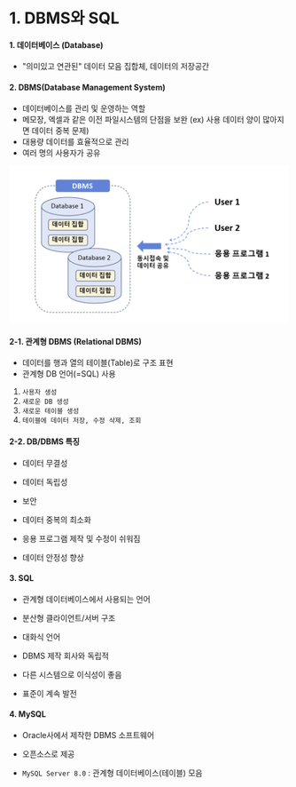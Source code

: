 # 1. DBMS와 SQL

#### 1. 데이터베이스 (Database) 

- "의미있고 연관된" 데이터 모음 집합체, 데이터의 저장공간



####  2. DBMS(Database Management System) 

- 데이터베이스를 관리 및 운영하는 역할
- 메모장, 엑셀과 같은 이전 파일시스템의 단점을 보완 (ex) 사용 데이터 양이 많아지면 데이터 중복 문제)
- 대용량 데이터를 효율적으로 관리
- 여러 명의 사용자가 공유

![DBMS](./image/DBMS.png)

#### 2-1. 관계형 DBMS (Relational DBMS)

- 데이터를 행과 열의 테이블(Table)로 구조 표현
- 관계형 DB 언어(=SQL) 사용

1. `사용자 생성`
2. `새로운 DB 생성`
3. `새로운 테이블 생성`
4. `테이블에 데이터 저장, 수정 삭제, 조회`



#### 2-2. DB/DBMS 특징

- 데이터 무결성

- 데이터 독립성

- 보안

- 데이터 중복의 최소화

- 응용 프로그램 제작 및 수정이 쉬워짐

- 데이터 안정성 향상

  

#### 3. SQL

- 관계형 데이터베이스에서 사용되는 언어

- 분산형 클라이언트/서버 구조

- 대화식 언어

- DBMS 제작 회사와 독립적

- 다른 시스템으로 이식성이 좋음

- 표준이 계속 발전

  

#### 4. MySQL

- Oracle사에서 제작한 DBMS 소프트웨어

- 오픈소스로 제공

- `MySQL Server 8.0` : 관계형 데이터베이스(테이블) 모음

  